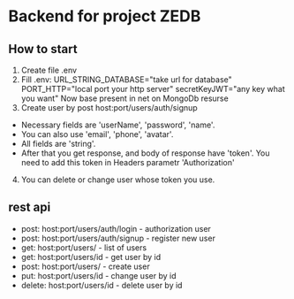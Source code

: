 # Backend for project ZEDB #
## How to start ##
1) Create file .env
2) Fill .env:
URL_STRING_DATABASE="take url for database"
PORT_HTTP="local port your http server"
secretKeyJWT="any key what you want"
Now base present in net on MongoDb resurse
3) Create user by post host:port/users/auth/signup
* Necessary fields are 'userName', 'password', 'name'. 
* You can also use 'email', 'phone', 'avatar'. 
* All fields are 'string'. 
* After that you get response, and body of response have 'token'. You need to add this token in Headers parametr 'Authorization'
4) You can delete or change user whose token you use. 
## rest api ##
* post: host:port/users/auth/login - authorization user
* post: host:port/users/auth/signup - register new user
* get: host:port/users/ - list of users
* get: host:port/users/id - get user by id
* post: host:port/users/ - create user
* put: host:port/users/id - change user by id
* delete: host:port/users/id - delete user by id
